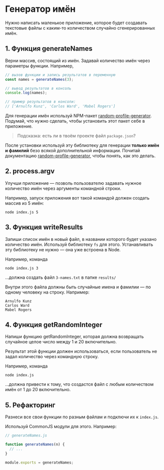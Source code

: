 # Генератор имён
Нужно написать маленькое приложение, которое будет создавать текстовые файлы с каким-то количеством случайно сгенерированных имён.

## 1. Функция generateNames
Верни массив, состоящий из имён. Задавай количество имён через параметры функции. Например,

```js
// вызов функции и запись результатов в переменную
const names = generateNames(3);

// вывод результатов в консоль
console.log(names);

// пример результатов в консоли: 
// ['Arnulfo Kunz', 'Carlos Ward', 'Mabel Rogers']
```

Для генерации имён используй NPM-пакет [random-profile-generator](https://www.npmjs.com/package/random-profile-generator). Подумай, что нужно сделать, чтобы установить этот пакет себе в приложение.

> Подсказка: есть ли в твоём проекте файл `package.json`?

После установки используй эту библиотеку для генерации **только имён и фамилий** безо всякой дополнительной информации. Почитай документацию [random-profile-generator](https://www.npmjs.com/package/random-profile-generator), чтобы понять, как это делать.

## 2. process.argv
Улучши приложение — позволь пользователю задавать нужное количество имён через аргументы командной строки.

Например, запуск приложения вот такой командой должен создать массив из 5 имён:
```
node index.js 5
```

## 3. Функция writeResults
Запиши список имён в новый файл, в названии которого будет указано количество имён. Используй библиотеку `fs` для этого. Устанавливать эту библиотеку не нужно — она уже встроена в Node.

Например, команда 
```
node index.js 3
``` 
...должна создать файл `3-names.txt` в папке `results/`

Внутри этого файла должны быть случайные имена и фамилии — по одному человеку на строку. Например:

```
Arnulfo Kunz
Carlos Ward
Mabel Rogers
```

## 4. Функция getRandomInteger
Напиши функцию getRandomInteger, которая должна возвращать случайное целое число между 1 и 20 включительно. 

Результат этой функции должен использоваться, если пользователь не задал количество через командную строку.

Например, команда
```
node index.js
```
...должна привести к тому, что создастся файл с любым количеством имён от 1 до 20 включительно.

## 5. Рефакторинг
Разнеси все свои функции по разным файлам и подключи их к `index.js`.

Используй CommonJS модули для этого. Например:
```js
// generateNames.js

function generateNames(n) {
  // ...
}

module.exports = generateNames;
```

